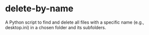 # delete-by-name
A Python script to find and delete all files with a specific name (e.g., desktop.ini) in a chosen folder and its subfolders.
